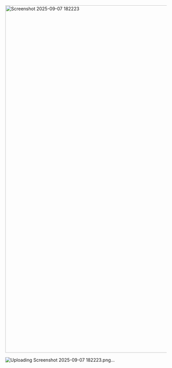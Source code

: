 <img width="1920" height="1080" alt="Screenshot 2025-09-07 182223" src="https://github.com/user-attachments/assets/17f8a419-14b3-466a-91ff-02ee9a2f3cba" />

![Uploading Screenshot 2025-09-07 182223.png…]()


